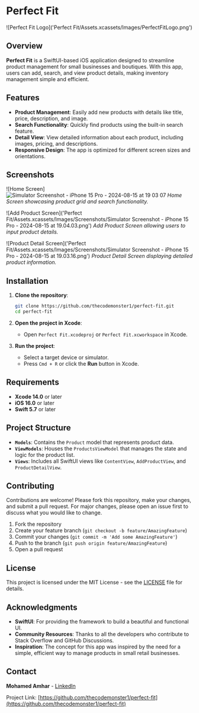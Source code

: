 # Perfect Fit

![Perfect Fit Logo]('Perfect Fit/Assets.xcassets/Images/PerfectFitLogo.png')

## Overview

**Perfect Fit** is a SwiftUI-based iOS application designed to streamline product management for small businesses and boutiques. With this app, users can add, search, and view product details, making inventory management simple and efficient.

## Features

- **Product Management**: Easily add new products with details like title, price, description, and image.
- **Search Functionality**: Quickly find products using the built-in search feature.
- **Detail View**: View detailed information about each product, including images, pricing, and descriptions.
- **Responsive Design**: The app is optimized for different screen sizes and orientations.

## Screenshots

![Home Screen]
![Simulator Screenshot - iPhone 15 Pro - 2024-08-15 at 19 03 07](https://github.com/user-attachments/assets/cf7c2904-8cf9-4838-be51-5fbab6d923de)
*Home Screen showcasing product grid and search functionality.*

![Add Product Screen]('Perfect Fit/Assets.xcassets/Images/Screenshots/Simulator Screenshot - iPhone 15 Pro - 2024-08-15 at 19.04.03.png')
*Add Product Screen allowing users to input product details.*

![Product Detail Screen]('Perfect Fit/Assets.xcassets/Images/Screenshots/Simulator Screenshot - iPhone 15 Pro - 2024-08-15 at 19.03.16.png')
*Product Detail Screen displaying detailed product information.*

## Installation

1. **Clone the repository**:
    ```bash
    git clone https://github.com/thecodemonster1/perfect-fit.git
    cd perfect-fit
    ```

2. **Open the project in Xcode**:
    - Open `Perfect Fit.xcodeproj` or `Perfect Fit.xcworkspace` in Xcode.

3. **Run the project**:
    - Select a target device or simulator.
    - Press `Cmd + R` or click the **Run** button in Xcode.

## Requirements

- **Xcode 14.0** or later
- **iOS 16.0** or later
- **Swift 5.7** or later

## Project Structure

- **`Models`**: Contains the `Product` model that represents product data.
- **`ViewModels`**: Houses the `ProductsViewModel` that manages the state and logic for the product list.
- **`Views`**: Includes all SwiftUI views like `ContentView`, `AddProductView`, and `ProductDetailView`.

## Contributing

Contributions are welcome! Please fork this repository, make your changes, and submit a pull request. For major changes, please open an issue first to discuss what you would like to change.

1. Fork the repository
2. Create your feature branch (`git checkout -b feature/AmazingFeature`)
3. Commit your changes (`git commit -m 'Add some AmazingFeature'`)
4. Push to the branch (`git push origin feature/AmazingFeature`)
5. Open a pull request

## License

This project is licensed under the MIT License - see the [LICENSE](LICENSE) file for details.

## Acknowledgments

- **SwiftUI**: For providing the framework to build a beautiful and functional UI.
- **Community Resources**: Thanks to all the developers who contribute to Stack Overflow and GitHub Discussions.
- **Inspiration**: The concept for this app was inspired by the need for a simple, efficient way to manage products in small retail businesses.

## Contact

**Mohamed Amhar** - [LinkedIn]('https://www.linkedin.com/in/thecodemonster1')

Project Link: [https://github.com/thecodemonster1/perfect-fit](https://github.com/thecodemonster1/perfect-fit)

